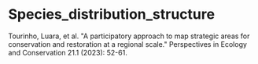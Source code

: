 # Species_distribution_structure

Tourinho, Luara, et al. "A participatory approach to map strategic areas for conservation and restoration at a regional scale." Perspectives in Ecology and Conservation 21.1 (2023): 52-61.
